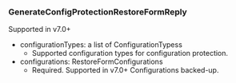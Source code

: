 ### GenerateConfigProtectionRestoreFormReply
Supported in v7.0+

- configurationTypes: a list of ConfigurationTypess
  - Supported configuration types for configuration protection.
- configurations: RestoreFormConfigurations
  - Required. Supported in v7.0+
  Configurations backed-up.

